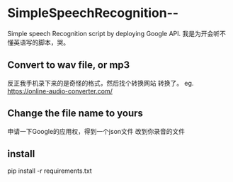 # SimpleSpeechRecognition--
Simple speech Recognition script by deploying Google API. 我是为开会听不懂英语写的脚本，哭。

## Convert to wav file, or mp3
反正我手机录下来的是奇怪的格式，然后找个转换网站 转换了。
eg. https://online-audio-converter.com/

## Change the file name to yours
申请一下Google的应用权，得到一个json文件
改到你录音的文件

## install
pip install -r requirements.txt

